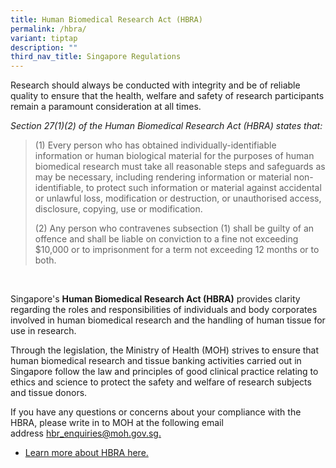 ```yaml
---
title: Human Biomedical Research Act (HBRA)
permalink: /hbra/
variant: tiptap
description: ""
third_nav_title: Singapore Regulations
---
```

<p>Research should always be conducted with integrity and be of reliable
quality to ensure that the health, welfare and safety of research participants
remain a paramount consideration at all times.
<br>
</p>
<p></p>
<p><em>Section 27(1)(2) of the Human Biomedical Research Act (HBRA) states that:</em>
</p>
<blockquote>
<p>(1) Every person who has obtained individually-identifiable information
or human biological material for the purposes of human biomedical research
must take all reasonable steps and safeguards as may be necessary, including
rendering information or material non-identifiable, to protect such information
or material against accidental or unlawful loss, modification or destruction,
or unauthorised access, disclosure, copying, use or modification.</p>
<p>(2) Any person who contravenes subsection (1) shall be guilty of an offence
and shall be liable on conviction to a fine not exceeding $10,000 or to
imprisonment for a term not exceeding 12 months or to both.</p>
</blockquote>
<p></p>
<p>
<br>
</p>
<p>Singapore's <strong>Human Biomedical Research Act (HBRA)</strong> provides
clarity regarding the roles and responsibilities of individuals and body
corporates involved in human biomedical research and the handling of human
tissue for use in research.</p>
<p>Through the legislation, the Ministry of Health (MOH) strives to ensure
that human biomedical research and tissue banking activities carried out
in Singapore follow the law and principles of good clinical practice relating
to ethics and science to protect the safety and welfare of research subjects
and tissue donors.</p>
<p>If you have any questions or concerns about your compliance with the HBRA,
please write in to MOH at the following email address&nbsp;<a href="http://hbr_enquiries@moh.gov.sg/" rel="noopener noreferrer nofollow" target="_blank"><u>hbr_enquiries@moh.gov.sg</u></a><u>.</u>
</p>
<ul data-tight="true" class="tight">
<li>
<p><a href="https://www.moh.gov.sg/policies-and-legislation/human-biomedical-research-act" rel="noopener noreferrer nofollow" target="_blank">Learn more about HBRA here.</a>
</p>
</li>
</ul>
<p></p>